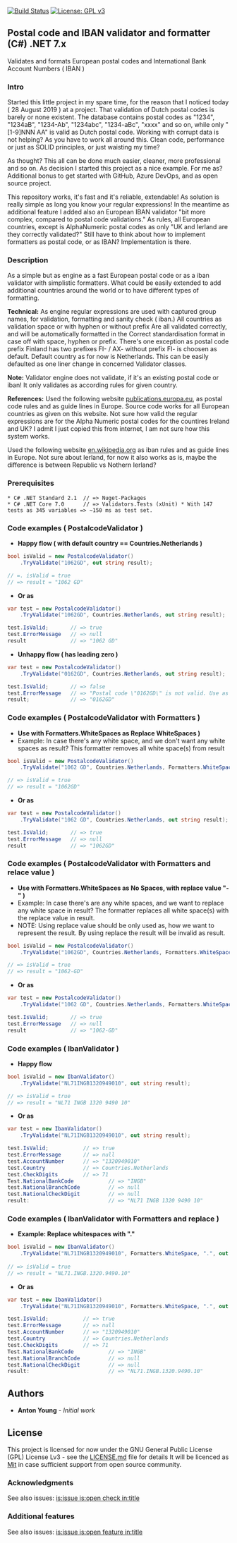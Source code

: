 [![Build Status](https://dev.azure.com/antonyoung/Validator/_apis/build/status/antonyoung.postalcode?branchName=master)](https://dev.azure.com/antonyoung/Validator/_build/latest?definitionId=3&branchName=master)
[![License: GPL v3](https://img.shields.io/badge/License-GPLv3-blue.svg)](https://www.gnu.org/licenses/gpl-3.0)
## Postal code and IBAN validator and formatter (C#) .NET 7.x

Validates and formats European postal codes and International Bank Account Numbers ( IBAN )

### Intro

Started this little project in my spare time, for the reason that I noticed today ( 28 August 2019 ) at a project. 
That validation of Dutch postal codes is barely or none existent. 
The database contains postal codes as "1234", "1234aB", "1234-Ab", "1234abc", "1234-aBc", "xxxx" and so on, 
while only "[1-9]NNN AA" is valid as Dutch postal code. 
Working with corrupt data is not helping? As you have to work all around this.
Clean code, performance or just as SOLID principles, or just waisting my time?

As thought? This all can be done much easier, cleaner, more professional and so on.
As decision I started this project as a nice example. For me as? Additional bonus to get started with GitHub, Azure DevOps, and as open source project. 

This repository works, it's fast and it's reliable, extendable! 
As solution is really simple as long you know your regular expressions!
In the meantime as additional feature I added also an European IBAN validator "bit more complex, compared to postal code validations." 
As rules, all European countries, except is AlphaNumeric postal codes as only "UK and Ierland are they correctly validated?" 
Still have to think about how to implement formatters as postal code, or as IBAN? Implementation is there.

### Description

As a simple but as engine as a fast European postal code or as a iban validator with simplistic formatters. 
What could be easily extended to add additional countries around the world or to have different types of formatting.

**Technical:** 
As engine regular expressions are used with captured group names, for validation, formatting and sanity check ( iban.)
All countries as validation space or with hyphen or without prefix
Are all validated correctly, and will be automatically formatted in the Correct standardisation format in case off with space, hyphen or prefix. 
There's one exception as postal code prefix Finland has two prefixes FI- / AX- without prefix FI- is choosen as default.
Default country as for now is Netherlands. This can be easily defaulted as one liner change in concerned Validator classes.

**Note:**
Validator engine does not validate, if it's an existing postal code or iban!
It only validates as according rules for given country.

**References:**
Used the following website [publications.europa.eu](http://publications.europa.eu/code/en/en-390105.htm), as postal code rules and as guide lines in Europe. 
Source code works for all European countries as given on this website.
Not sure how valid the regular expressions are for the Alpha Numeric postal codes for the countires Ireland and UK?
I admit I just copied this from internet, I am not sure how this system works. 

Used the following website [en.wikipedia.org](https://en.wikipedia.org/wiki/International_Bank_Account_Number) as iban rules and as guide lines in Europe.
Not sure about Ierland, for now it also works as is, maybe the difference is between Republic vs Nothern Ierland?
 
### Prerequisites

```
* C# .NET Standard 2.1	// => Nuget-Packages
* C# .NET Core 7.0		// => Validators.Tests (xUnit) * With 147 tests as 345 variables => ~150 ms as test set.
```

### Code examples ( PostalcodeValidator )

* **Happy flow ( with default country == Countries.Netherlands )**
```csharp
bool isValid = new PostalcodeValidator()
	.TryValidate("1062GD", out string result);

// =. isValid = true
// => result = "1062 GD"
```
* **Or as** 
```csharp
var test = new PostalcodeValidator() 
	.TryValidate("1062GD", Countries.Netherlands, out string result);

test.IsValid;       // => true					
test.ErrorMessage   // => null
result              // => "1062 GD"
```
* **Unhappy flow ( has leading zero )**
```csharp
var test = new PostalcodeValidator() 
	.TryValidate("0162GD", Countries.Netherlands, out string result);

test.IsValid;       // => false					
test.ErrorMessage   // => "Postal code \"0162GD\" is not valid. Use as example \"1234 AB\"."
result;             // => "0162GD"
```

### Code examples ( PostalcodeValidator with Formatters )

* **Use with Formatters.WhiteSpaces as Replace WhiteSpaces )**
* Example: In case there's any white space, and we don't want any white spaces as result? This formatter removes all white space(s) from result
```csharp
bool isValid = new PostalcodeValidator()
	.TryValidate("1062 GD", Countries.Netherlands, Formatters.WhiteSpaces, out string result); 

// => isValid = true
// => result = "1062GD"
```
* **Or as** 
```csharp
var test = new PostalcodeValidator() 
	.TryValidate("1062 GD", Countries.Netherlands, out string result);

test.IsValid;       // => true					
test.ErrorMessage   // => null
result              // => "1062GD"
```

### Code examples ( PostalcodeValidator with Formatters and relace value )

* **Use with Formatters.WhiteSpaces as No Spaces, with replace value "-" )**
* Example: In case there's are any white spaces, and we want to replace any white space in result? 
The formatter replaces all white space(s) with the replace value in result.
* NOTE: Using replace value should be only used as, how we want to represent the result.
By using replace the result will be invalid as result.
```csharp
bool isValid = new PostalcodeValidator()
	.TryValidate("1062GD", Countries.Netherlands, Formatters.WhiteSpaces, "-", out string result); 

// => isValid = true
// => result = "1062-GD"
```
* **Or as** 
```csharp
var test = new PostalcodeValidator() 
	.TryValidate("1062 GD", Countries.Netherlands, Formatters.WhiteSpaces, "-", out string result);

test.IsValid;       // => true					
test.ErrorMessage   // => null
result              // => "1062-GD"
```

### Code examples ( IbanValidator )

* **Happy flow**
```csharp
bool isValid = new IbanValidator()
	.TryValidate("NL71INGB1320949010", out string result); 

// => isValid = true
// => result = "NL71 INGB 1320 9490 10"
```
* **Or as** 
```csharp
var test = new IbanValidator()
	.TryValidate("NL71INGB1320949010", out string result);

test.IsValid;			// => true					
test.ErrorMessage		// => null
test.AccountNumber		// => "1320949010"
test.Country			// => Countries.Netherlands
test.CheckDigits		// => 71
Test.NationalBankCode	        // => "INGB"
test.NationalBranchCode	        // => null
test.NationalCheckDigit	        // => null
result:                         // => "NL71 INGB 1320 9490 10"
```

### Code examples ( IbanValidator with Formatters and replace )

* **Example: Replace whitespaces with "."**
```csharp
bool isValid = new IbanValidator()
	.TryValidate("NL71INGB1320949010", Formatters.WhiteSpace, ".", out string result); 
   
// => isValid = true
// => result = "NL71.INGB.1320.9490.10"
```
* **Or as** 
```csharp
var test = new IbanValidator() 
	.TryValidate("NL71INGB1320949010", Formatters.WhiteSpace, ".", out string result);

test.IsValid;			// => true					
test.ErrorMessage		// => null
test.AccountNumber		// => "1320949010"
test.Country			// => Countries.Netherlands
test.CheckDigits		// => 71
Test.NationalBankCode	        // => "INGB"
test.NationalBranchCode	        // => null
test.NationalCheckDigit	        // => null
result:                         // => "NL71.INGB.1320.9490.10"
```

## Authors

* **Anton Young** - *Initial work*

## License

This project is licensed for now under the GNU General Public License (GPL) License Lv3 - see the [LICENSE.md](LICENSE.md) file for details
It will be licenced as [Mit](https://github.com/git/git-scm.com/blob/main/MIT-LICENSE.txt) in case sufficient support from open source community.

### Acknowledgments
See also issues: [is:issue is:open check in:title](https://github.com/antonyoung/postalcode/issues?utf8=%E2%9C%93&q=is%3Aissue+is%3Aopen+check+in%3Atitle)

### Additional features
See also issues: [is:issue is:open feature in:title](https://github.com/antonyoung/postalcode/issues?utf8=%E2%9C%93&q=is%3Aissue+is%3Aopen+feature+in%3Atitle+)
